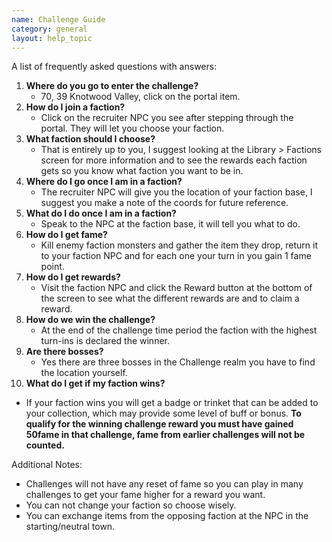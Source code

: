 ```yaml
---
name: Challenge Guide
category: general
layout: help_topic
---
```

A list of frequently asked questions with answers:

1.  **Where do you go to enter the challenge?**
    *   70, 39 Knotwood Valley, click on the portal item.
2.  **How do I join a faction?**
    *   Click on the recruiter NPC you see after stepping through the portal. They will let you choose your faction.
3.  **What faction should I choose?**
    *   That is entirely up to you, I suggest looking at the Library > Factions screen for more information and to see the rewards each faction gets so you know what faction you want to be in.
4.  **Where do I go once I am in a faction?**
    *   The recruiter NPC will give you the location of your faction base, I suggest you make a note of the coords for future reference.
5.  **What do I do once I am in a faction?**
    *   Speak to the NPC at the faction base, it will tell you what to do.
6.  **How do I get fame?**
    *   Kill enemy faction monsters and gather the item they drop, return it to your faction NPC and for each one your turn in you gain 1 fame point.
7.  **How do I get rewards?**
    *   Visit the faction NPC and click the Reward button at the bottom of the screen to see what the different rewards are and to claim a reward.
8.  **How do we win the challenge?**
    *   At the end of the challenge time period the faction with the highest turn-ins is declared the winner.
9.  **Are there bosses?**
    *   Yes there are three bosses in the Challenge realm you have to find the location yourself.
10.  **What do I get if my faction wins?**

*   If your faction wins you will get a badge or trinket that can be added to your collection, which may provide some level of buff or bonus. **To qualify for the winning challenge reward you must have gained 50fame in that challenge, fame from earlier challenges will not be counted.**

Additional Notes:

*   Challenges will not have any reset of fame so you can play in many challenges to get your fame higher for a reward you want.
*   You can not change your faction so choose wisely.
*   You can exchange items from the opposing faction at the NPC in the starting/neutral town.